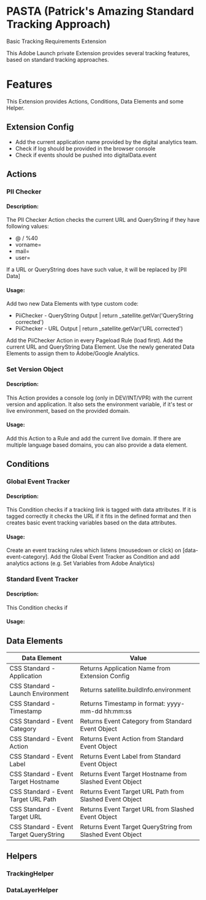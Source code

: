# PASTA (Patrick's Amazing Standard Tracking Approach)
Basic Tracking Requirements Extension

This Adobe Launch private Extension provides several tracking features, based on standard tracking approaches.

# Features

This Extension provides Actions, Conditions, Data Elements and some Helper. 

## Extension Config
- Add the current application name provided by the digital analytics team.
- Check if log should be provided in the browser console
- Check if events should be pushed into digitalData.event

## Actions
### PII Checker
#### Description:
The PII Checker Action checks the current URL and QueryString if they have following values:
- @ / %40
- vorname=
- mail=
- user=

If a URL or QueryString does have such value, it will be replaced by [PII Data]
#### Usage:
Add two new Data Elements with type custom code:
- PiiChecker - QueryString Output         | return _satellite.getVar('QueryString corrected')
- PiiChecker - URL Output                 | return _satellite.getVar('URL corrected')

Add the PiiChecker Action in every Pageload Rule (load first). Add the current URL and QueryString Data Element. 
Use the newly generated Data Elements to assign them to Adobe/Google Analytics.

### Set Version Object
#### Description:
This Action provides a console log (only in DEV/INT/VPR) with the current version and application. It also sets the environment variable, if it's test or live environment, based on the provided domain.
#### Usage:
Add this Action to a Rule and add the current live domain. If there are multiple language based domains, you can also provide a data element.

## Conditions
### Global Event Tracker
#### Description:
This Condition checks if a tracking link is tagged with data attributes. If it is tagged correctly it checks the URL if it fits in the defined format and then creates basic event tracking variables based on the data attributes.
#### Usage:
Create an event tracking rules which listens (mousedown or click) on [data-event-category]. Add the Global Event Tracker as Condition and add analytics actions (e.g. Set Variables from Adobe Analytics)

### Standard Event Tracker
#### Description:
This Condition checks if
#### Usage:
## Data Elements
| Data Element  | Value |
| ------------- | ------------- |
| CSS Standard - Application  | Returns Application Name from Extension Config  |
| CSS Standard - Launch Environment | Returns satellite.buildInfo.environment  |
| CSS Standard - Timestamp  | Returns Timestamp in format: yyyy-mm-dd hh:mm:ss  |
| CSS Standard - Event Category  | Returns Event Category from Standard Event Object  |
| CSS Standard - Event Action  | Returns Event Action from Standard Event Object  |
| CSS Standard - Event Label  | Returns Event Label from Standard Event Object  |
| CSS Standard - Event Target Hostname  | Returns Event Target Hostname from Slashed Event Object  |
| CSS Standard - Event Target URL Path  | Returns Event Target URL Path from Slashed Event Object  |
| CSS Standard - Event Target URL  | Returns Event Target URL from Slashed Event Object |
| CSS Standard - Event Target QueryString  | Returns Event Target QueryString from Slashed Event Object  |


## Helpers
### TrackingHelper
### DataLayerHelper
